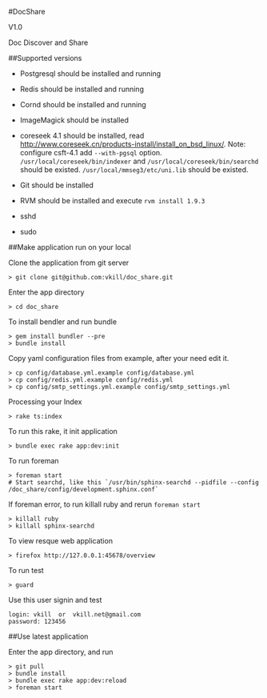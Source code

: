 #DocShare

V1.0

Doc Discover and Share


##Supported versions

* Postgresql should be installed and running

* Redis should be installed and running

* Cornd should be installed and running

* ImageMagick should be installed

* coreseek 4.1 should be installed, read http://www.coreseek.cn/products-install/install_on_bsd_linux/.
    Note:
        configure csft-4.1 add `--with-pgsql` option.
        `/usr/local/coreseek/bin/indexer` and `/usr/local/coreseek/bin/searchd` should be existed.
        `/usr/local/mmseg3/etc/uni.lib` should be existed.

* Git should be installed

* RVM should be installed and execute `rvm install 1.9.3`

* sshd

* sudo


##Make application run on your local

Clone the application from git server

    > git clone git@github.com:vkill/doc_share.git

Enter the app directory

    > cd doc_share

To install bendler and run bundle

    > gem install bundler --pre
    > bundle install

Copy yaml configuration files from example, after your need edit it.

    > cp config/database.yml.example config/database.yml
    > cp config/redis.yml.example config/redis.yml
    > cp config/smtp_settings.yml.example config/smtp_settings.yml

Processing your Index
    
    > rake ts:index

To run this rake, it init application

    > bundle exec rake app:dev:init

To run foreman

    > foreman start
    # Start searchd, like this `/usr/bin/sphinx-searchd --pidfile --config /doc_share/config/development.sphinx.conf`

If foreman error, to run killall ruby and rerun `foreman start`

    > killall ruby
    > killall sphinx-searchd

To view resque web application

    > firefox http://127.0.0.1:45678/overview

To run test

    > guard

Use this user signin and test

    login: vkill  or  vkill.net@gmail.com
    password: 123456


##Use latest application

Enter the app directory, and run

    > git pull
    > bundle install
    > bundle exec rake app:dev:reload
    > foreman start


